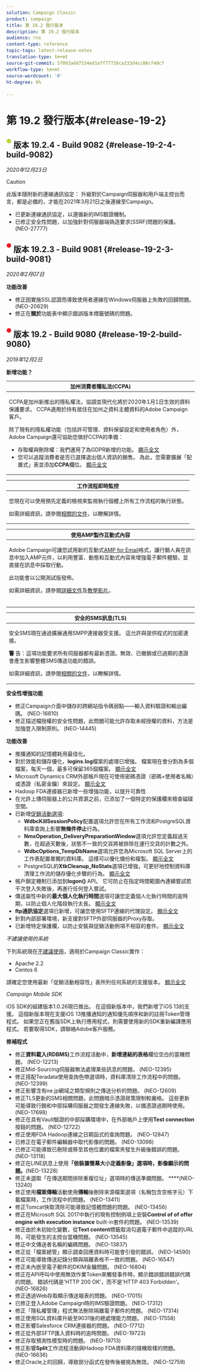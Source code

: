 ```yaml
---
solution: Campaign Classic
product: campaign
title: 第 19.2 發行版本
description: 第 19.2 發行版本
audience: rns
content-type: reference
topic-tags: latest-release-notes
translation-type: tm+mt
source-git-commit: 57093a687534ed1e7f77738ca233d4cc86cf40cf
workflow-type: tm+mt
source-wordcount: '0'
ht-degree: 0%

---
```



# 第 19.2 發行版本{#release-19-2}

## ![](assets/do-not-localize/limited_2.png) 版本 19.2.4 - Build 9082 {#release-19-2-4-build-9082}

_2020年12月23日_

>[!CAUTION]
>
>此版本隨附新的連線通訊協定： 升級對於Campaign伺服器和用戶端主控台而言，都是必備的，才能在2021年3月21日之後連線至Campaign。

* 已更新連線通訊協定，以遵循新的IMS驗證機制。
* 已修正安全性問題，以加強針對伺服器端偽造要求(SSRF)問題的保護。 (NEO-27777)

## ![](assets/do-not-localize/red_2.png) 版本 19.2.3 - Build 9081 {#release-19-2-3-build-9081}

_2020年2月07日_

**功能改善**

* 修正因實施SSL認證而導致使用者連線在Windows伺服器上失敗的回歸問題。 (NEO-20629)
* 修正在&#x200B;**關於**&#x200B;功能表中顯示錯誤版本標籤號碼的問題。

## ![](assets/do-not-localize/red_2.png) 版本 19.2 - Build 9080 {#release-19-2-build-9080}

_2019年12月2日_

**新增功能？**

<table> 
 <thead> 
  <tr> 
   <th> <strong>加州消費者隱私法(CCPA)</strong><br /> </th> 
  </tr> 
 </thead> 
 <tbody> 
  <tr> 
   <td> <p>CCPA是加州新推出的隱私權法，協調並現代化將於2020年1月1日生效的資料保護要求。 CCPA適用於持有居住在加州之資料主體資料的Adobe Campaign客戶。</p>
    <p>除了現有的隱私權功能（包括許可管理、資料保留設定和使用者角色）外，Adobe Campaign還可協助您做好CCPA的準備：</p>
    <ul>
      <li>存取權與刪除權：我們運用了為GDPR新增的功能。 <a href="https://helpx.adobe.com/campaign/kb/acc-privacy.html#righttoaccess">顯示全文</a></li>
      <li>您可以追蹤消費者是否已選擇退出個人資訊的銷售。 為此，您需要擴展「配置式」表並添加<strong>CCPA</strong>欄位。 <a href="https://helpx.adobe.com/campaign/kb/acc-privacy.html#ccpa">顯示全文</a></li></td> 
  </tr> 
 </tbody> 
</table>

<table> 
 <thead> 
  <tr> 
   <th> <strong>工作流程即時監控</strong><br /> </th> 
  </tr> 
 </thead> 
 <tbody> 
  <tr> 
   <td> <p>您現在可以使用預先定義的檢視來監視執行個體上所有工作流程的執行狀態。</p>
   <p>如需詳細資訊，請參閱<a href="../../workflow/using/monitoring-workflow-execution.md#filtering-workflows-status">相關的文件</a>，以瞭解詳情。</p></td> 
  </tr> 
 </tbody> 
</table>


<table> 
 <thead> 
  <tr> 
   <th> <strong>使用AMP製作互動式內容</strong><br /> </th> 
  </tr> 
 </thead> 
 <tbody> 
  <tr> 
<td> <p>Adobe Campaign可讓您試用新的互動式<a href="https://amp.dev/about/email/">AMP for Email</a>格式，讓行銷人員在訊息中加入AMP元件，以利用豐富、動態和互動式內容來增強電子郵件體驗，並直接在訊息中採取行動。</p>
   <p>此功能會以公開測試版發佈。</p>
   <p>如需詳細資訊，請參閱<a href="../../delivery/using/defining-interactive-content.md">詳細文件</a>及<a href="https://docs.adobe.com/content/help/en/campaign-classic-learn/tutorials/sending-messages/email-channel/defining-interactive-email-content-with-amp.html">教學影片</a>。</p><br /></td> 
  </tr> 
 </tbody> 
</table>


<table> 
 <thead> 
  <tr> 
   <th> <strong>安全的SMS訊息(TLS)</strong><br /> </th> 
  </tr> 
 </thead> 
 <tbody> 
  <tr> 
<td> <p>安全SMS現在通過擴展通用SMPP連接器受支援。 這允許與提供程式的加密連接。</p> <p><strong>警</strong> 告：這項功能要求所有伺服器都有最新憑證。無效、已撤銷或已過期的憑證會產生影響整體SMS傳送功能的錯誤。</p><p>如需詳細資訊，請參閱<a href="https://helpx.adobe.com/tw/campaign/kb/sms-connector-protocol-and-settings.html">相關的文件</a>，以瞭解詳情。 </p> </td> 
  </tr> 
 </tbody> 
</table>

**安全性增強功能**

* 修正Campaign介面中儲存的跨網站指令碼弱點——輸入資料驗證和輸出編碼。 (NEO-16810)
* 修正描述檔授權的安全性問題，此問題可能允許存取未經授權的資料，方法是加強登入限制原則。 (NEO-14445)

**功能改善**

* 推播通知的記憶體耗用最佳化。
* 對於效能和儲存優化，**logins.log**&#x200B;檔案的處理已增強。 檔案現在會分割為多個檔案，每天一個，最多可保留365個檔案。 [顯示全文](../../production/using/log-files.md)
* Microsoft Dynamics CRM外部帳戶現在可使用密碼憑證（密碼+使用者名稱）或憑證（私密金鑰）來設定。 [顯示全文](../../installation/using/external-accounts.md#microsoft-dynamics-crm-external-account)
* Hadoop FDA連接器已新增一些增強功能，以提升可靠性
* 在允許上傳伺服器上的公共資源之前，已添加了一個特定的保護欄來檢查磁碟空間。
* 已新增[促銷活動選項](../../installation/using/configuring-campaign-options.md):
   * **WdbcKillSessionPolicy**&#x200B;配置選項允許您在所有工作流和PostgreSQL資料庫查詢上影響&#x200B;**無條件停止**&#x200B;行為。
   * **NmsOperation_DeliveryPreparationWindow**&#x200B;選項允許您定義超過天數，在超過天數後，狀態不一致的交貨將被排除在運行交貨的計數之外。
   * **WdbcOptions_TempDbName**&#x200B;選項允許您為Microsoft SQL Server上的工作表配置單獨的資料庫。 這樣可以優化備份和複製。 [顯示全文](../../production/using/rdbms-specific-recommendations.md#microsoft-sql-server)
   * PostgreSQL的&#x200B;**XtkCleanup_NoStats**&#x200B;選項已增強，可更好地控制資料庫清理工作流的儲存優化步驟的行為。 [顯示全文](../../production/using/database-cleanup-workflow.md#statistics-update)
* 帳戶鎖定機制已添加到&#x200B;**logon()** API。 它可防止在指定時間範圍內連續嘗試若干次登入失敗後，再進行任何登入嘗試。
* 傳送屬性中新的&#x200B;**最大個人化執行時間**&#x200B;選項可讓您定義個人化執行時間的逾時期，以防止個人化階段執行太長。 [顯示全文](../../delivery/using/personalization-fields.md#timing-out-personalization)
* **ftp通訊協定**&#x200B;選項已新增，可讓您使用SFTP連線的代理設定。 [顯示全文](../../installation/using/configuring-campaign-server.md#proxy-connection-configuration)
* 針對內部部署環境，新支援對SFTP外部伺服器的Proxy存取。
* 已新增特定保護欄，以防止安裝與促銷活動例項不相容的套件。 [顯示全文](../../installation/using/installing-campaign-standard-packages.md)

_不建議使用的系統_

下列系統現在[不建議使用](https://helpx.adobe.com/tw/campaign/kb/deprecated-and-removed-features.html)，適用於Campaign Classic實作：
* Apache 2.2
* Centos 6

請確定您使用最新「促銷活動相容性」表所列任何系統的支援版本。 [顯示全文](https://helpx.adobe.com/tw/campaign/kb/compatibility-matrix.html)

_Campaign Mobile SDK_

iOS SDK的組建版本1.0.26現已推出。 在這個新版本中，我們新增了iOS 13的支援。 這個新版本現在支援iOS 13推播通知的通知優先順序和新的註冊Token管理程式。 如果您正在舊版SDK上執行應用程式，則需要使用新的SDK重新編譯應用程式。 若要取得SDK，請聯絡Adobe客戶服務。

**修補程式**

* 修正&#x200B;**資料載入(RDBMS)**&#x200B;工作流程活動中，**新增連結的表格**&#x200B;欄位空白的當機問題。 (NEO-12213)
* 修正Mid-Sourcing伺服器無法處理某些訊息的問題。 (NEO-12395)
* 修正搭配Teradata使用查詢色帶選項時，資料庫清除工作流程中的問題。 (NEO-12399)
* 修正影響含有ne.jp網域之類型規則之傳送分析的問題。 (NEO-12609)
* 修正TLS更新的SMS相關問題，此問題暗示憑證政策限制較嚴格。 這些更新可能導致行銷和中部採購伺服器之間發生連線失敗，以備憑證過期時使用。 (NEO-17698)
* 修正在具有Vault驗證的中部採購環境中，在外部帳戶上使用&#x200B;**Test connection**&#x200B;按鈕的問題。 (NEO-12722)
* 修正使用FDA Hadoop連線之日期函式的查詢問題。 (NEO-12847)
* 已修正在電子郵件編輯器中取代影像的問題。 (NEO-13098)
* 已修正可能導致已刪除或移至其他位置的檔案夾發生升級後錯誤的問題。 (NEO-13118)
* 修正在LINE訊息上使用&#x200B;**「依裝置螢幕大小定義影像」選項時，影像顯示的問題。**(NEO-13228)
* 修正未選取「在傳送期間排除重複位址」選項時的傳送準備問題。 ****(NEO-13240)
* 修正使用&#x200B;**檔案傳輸**&#x200B;活動使用&#x200B;**傳輸**&#x200B;後刪除來源檔案選項（名稱包含空格字元）下載檔案時，工作流程中的問題。 (NEO-13411)
* 修正Tomcat快取清除可能導致記憶體問題的問題。 (NEO-13456)
* 修正在Microsoft SQL 2017中執行的現有控制例項上安裝&#x200B;**Control of of offer engine with execution instance** built-in套件的問題。 (NEO-13539)
* 修正由於未初始化變數，從&#x200B;**Text content**&#x200B;標籤取消勾選電子郵件中追蹤的URL時，可能發生的主控台當機問題。 (NEO-13545)
* 修正中文傳送者名稱的編碼問題。 (NEO-13837)
* 修正從「檔案總管」顯示調查回應資料時可能會引發的錯誤。 (NEO-14590)
* 修正可能導致傳送記錄分類與隔離表格不一致的問題。 (NEO-16547)
* 修正未內嵌至電子郵件的DKIM金鑰問題。 (NEO-16804)
* 修正在API呼叫中使用無效作業Token來觸發事件時，顯示錯誤錯誤錯誤代碼的問題。 錯誤代碼是&#39;HTTP 200 OK&#39;，而不是&#39;HTTP 403 Forbidden&#39;。 (NEO-16826)
* 修正透過Web存取顯示傳送報表的問題。 (NEO-17015)
* 已修正登入Adobe Campaign時的IMS驗證問題。 (NEO-17312)
* 修正「隱私權管理」程式無法刪除隔離電子郵件的問題。 (NEO-17314)
* 修正使用SQL資料庫升級至9031後的總處理能力問題。 (NEO-17558)
* 修正影響Salesforce CRM連接器的問題。 (NEO-17712)
* 修正從外部SFTP匯入資料時的逾時問題。 (NEO-19723)
* 修正存取預測性模型時的問題。 (NEO-19713)
* 修正影響&#x200B;**Split**&#x200B;工作流程活動與Hadoop FDA資料庫的隨機取樣的問題。 (NEO-16636)
* 修正Oracle上的回歸，導致部分函式在發佈後被視為無效。 (NEO-12759)


